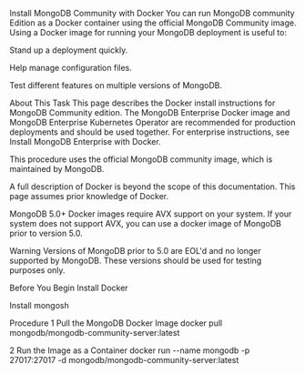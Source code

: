 Install MongoDB Community with Docker
You can run MongoDB community Edition as a Docker container using the official MongoDB Community image. Using a Docker image for running your MongoDB deployment is useful to:

Stand up a deployment quickly.

Help manage configuration files.

Test different features on multiple versions of MongoDB.

About This Task
This page describes the Docker install instructions for MongoDB Community edition. The MongoDB Enterprise Docker image and MongoDB Enterprise Kubernetes Operator are recommended for production deployments and should be used together. For enterprise instructions, see Install MongoDB Enterprise with Docker.

This procedure uses the official MongoDB community image, which is maintained by MongoDB.

A full description of Docker is beyond the scope of this documentation. This page assumes prior knowledge of Docker.

MongoDB 5.0+ Docker images require AVX support on your system. If your system does not support AVX, you can use a docker image of MongoDB prior to version 5.0.

Warning
Versions of MongoDB prior to 5.0 are EOL'd and no longer supported by MongoDB. These versions should be used for testing purposes only.

Before You Begin
Install Docker

Install mongosh

Procedure
1
Pull the MongoDB Docker Image
docker pull mongodb/mongodb-community-server:latest

2
Run the Image as a Container
docker run --name mongodb -p 27017:27017 -d mongodb/mongodb-community-server:latest
